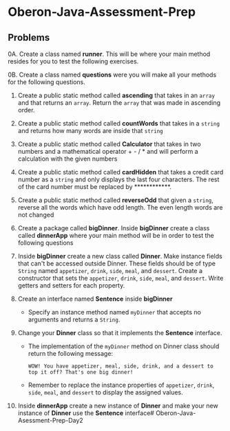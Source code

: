 # Oberon-Java-Assessment-Prep

## Problems

0A. Create a class named **runner**. This will be where your main method resides for you to test the following exercises.

0B. Create a class named **questions** were you will make all your methods for the following questions.

1. Create a public static method called **ascending** that takes in an `array` and that returns an `array`. Return the
   `array` that was made in ascending order.

2. Create a public static method called **countWords** that takes in a `string` and returns how many words are inside that `string`

3. Create a public static method called **Calculator** that takes in two numbers and a mathematical operator + - / * and will perform a calculation with the given numbers

4. Create a public static method called **cardHidden** that takes a credit card number as a `string` and only displays the last four characters. The rest of the card number must be replaced by ************.

5. Create a public static method called **reverseOdd** that given a `string`, reverse all the words which have odd length. The even length words are not changed

6. Create a package called **bigDinner**. Inside **bigDinner** create a class called **dinnerApp** where your main method will be in order to test the following questions

7. Inside **bigDinner** create a new class called **Dinner**. Make instance fields that can't be accessed outside Dinner. These fields should be of type `String` named `appetizer`, `drink`, `side`, `meal`, and `dessert`. Create a constructor that sets the `appetizer`, `drink`, `side`, `meal`, and `dessert`. Write getters and setters for each property.

8. Create an interface named **Sentence** inside **bigDinner**
   - Specify an instance method named `myDinner` that accepts no arguments and returns a `String`.


9. Change your **Dinner** class so that it implements the **Sentence** interface.
   - The implementation of the `myDinner` method on Dinner class should return the following message:
     ```
     WOW! You have appetizer, meal, side, drink, and a dessert to top it off? That's one big dinner!
     ```
     
   - Remember to replace the instance properties of `appetizer`, `drink`, `side`, `meal`, and `dessert` to display the assigned values.

10. Inside **dinnerApp** create a new instance of **Dinner** and make your new instance of **Dinner** use the **Sentence** interface# Oberon-Java-Asessment-Prep-Day2
